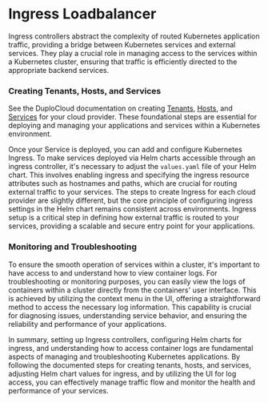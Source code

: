 # Ingress Loadbalancer

Ingress controllers abstract the complexity of routed Kubernetes application traffic, providing a bridge between Kubernetes services and external services. They play a crucial role in managing access to the services within a Kubernetes cluster, ensuring that traffic is efficiently directed to the appropriate backend services.

### Creating Tenants, Hosts, and Services

See the DuploCloud documentation on creating [Tenants](../../welcome-to-duplocloud/application-focussed-interface/duplocloud-common-components/tenant.md), [Hosts](../../overview/use-cases/hosts-vms/), and [Services](../../welcome-to-duplocloud/application-focussed-interface/duplocloud-common-components/app-service-and-cloud-services.md) for your cloud provider. These foundational steps are essential for deploying and managing your applications and services within a Kubernetes environment.

Once your Service is deployed, you can add and configure Kubernetes Ingress. To make services deployed via Helm charts accessible through an ingress controller, it's necessary to adjust the `values.yaml` file of your Helm chart. This involves enabling ingress and specifying the ingress resource attributes such as hostnames and paths, which are crucial for routing external traffic to your services. The steps to create Ingress for each cloud provider are slightly different, but the core principle of configuring ingress settings in the Helm chart remains consistent across environments. Ingress setup is a critical step in defining how external traffic is routed to your services, providing a scalable and secure entry point for your applications.

### Monitoring and Troubleshooting

To ensure the smooth operation of services within a cluster, it's important to have access to and understand how to view container logs. For troubleshooting or monitoring purposes, you can easily view the logs of containers within a cluster directly from the containers' user interface. This is achieved by utilizing the context menu in the UI, offering a straightforward method to access the necessary log information. This capability is crucial for diagnosing issues, understanding service behavior, and ensuring the reliability and performance of your applications.

In summary, setting up Ingress controllers, configuring Helm charts for ingress, and understanding how to access container logs are fundamental aspects of managing and troubleshooting Kubernetes applications. By following the documented steps for creating tenants, hosts, and services, adjusting Helm chart values for ingress, and by utilizing the UI for log access, you can effectively manage traffic flow and monitor the health and performance of your services.
